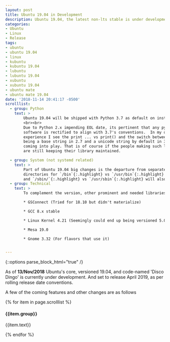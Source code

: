 ```yaml
---
layout: post
title: Ubuntu 19.04 in Development
description: Ubuntu 19.04, the latest non-lts stable is under development
categories:
- Ubuntu
- Linux
- Release
tags:
- ubuntu
- ubuntu 19.04
- linux
- kubuntu
- kubuntu 19.04
- lubuntu
- lubuntu 19.04
- xubuntu
- xubuntu 19.04
- ubuntu mate
- ubuntu mate 19.04
date: '2018-11-14 20:41:17 -0500'
scrolllist:
  - group: Python
    text: >
        Ubuntu 19.04 will be shipped with Python 3.7 as default on install.
        <br><br>
        Due to Python 2.x impending EOL date, its pertinent that any python
        software is rectified to align with 3.7's conventions.  In my own
        experience I see the print ... vs print() and the switch between str
        being a base string in 2.7 and a unicode string by default in 3.7
        coming into play. That is of course if the people making such libraries
        are still keeping their library maintained.

  - group: System (not systemd related)
    text: >
        Part of Ubuntu 19.04 big changes is the departure from separate
        directories for `/bin`{:.highlight} vs `/usr/bin`{:.highlight} which is set to also mean `/lib`{:.highlight} vs `/usr/lib`{:.highlight}
        and `/sbin/`{:.highlight} vs `/usr/sbin`{:.highlight} will also be symlinked to their '/usr' based directory.
  - group: Technical
    text: >
        To complement the version, other prominent and needed libraries will be updated to their newest stable/stable-ish versions.

        * GSConnect (Tried for 18.10 but didn't materialize)

        * GCC 8.x stable

        * Linux Kernel 4.21 (Seemingly could end up being versioned 5.0)

        * Mesa 19.0

        * Gnome 3.32 (For flavors that use it)


---
```

{::options parse_block_html="true" /}

As of **13/Nov/2018** Ubuntu's core, versioned 19.04, and code-named 'Disco Dingo'
is currently under development. And set to release April 2019, as per rolling
release date conventions.

A few of the coming features and other changes are as follows

{% for item in page.scrolllist %}
<h4>{{item.group}}</h4>
<p>{{item.text}}</p>
{% endfor %}

